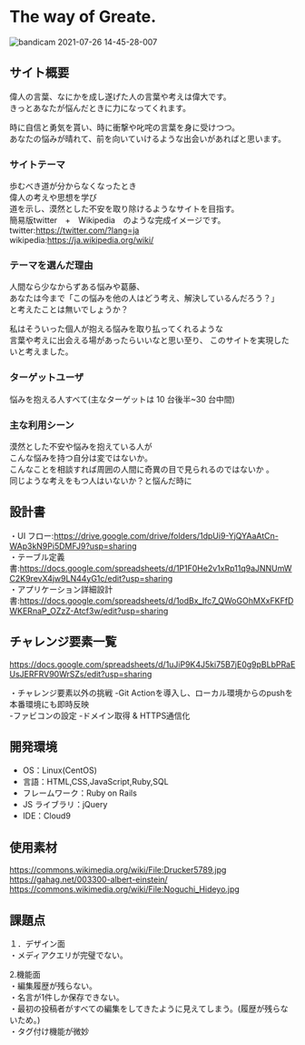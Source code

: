 # The way of Greate.  
  
![bandicam 2021-07-26 14-45-28-007](https://user-images.githubusercontent.com/81542430/126938956-13f7ff0e-911c-48f3-bd90-0281b8eb43f1.jpg)

## サイト概要

偉人の言葉、なにかを成し遂げた人の言葉や考えは偉大です。  
きっとあなたが悩んだときに力になってくれます。  

時に自信と勇気を貰い、時に衝撃や叱咤の言葉を身に受けつつ。  
あなたの悩みが晴れて、前を向いていけるような出会いがあればと思います。  

### サイトテーマ

歩むべき道が分からなくなったとき  
偉人の考えや思想を学び  
道を示し、漠然とした不安を取り除けるようなサイトを目指す。  
簡易版twitter　+　Wikipedia　のような完成イメージです。  
twitter:https://twitter.com/?lang=ja  
wikipedia:https://ja.wikipedia.org/wiki/  

### テーマを選んだ理由

人間なら少なからずある悩みや葛藤、  
あなたは今まで「この悩みを他の人はどう考え、解決しているんだろう？」  
と考えたことは無いでしょうか？  

私はそういった個人が抱える悩みを取り払ってくれるような  
言葉や考えに出会える場があったらいいなと思い至り、 
このサイトを実現したいと考えました。  

### ターゲットユーザ

悩みを抱える人すべて(主なターゲットは 10 台後半~30 台中間)  

### 主な利用シーン

漠然とした不安や悩みを抱えている人が  
こんな悩みを持つ自分は変ではないか。  
こんなことを相談すれば周囲の人間に奇異の目で見られるのではないか 。  
同じような考えをもつ人はいないか？と悩んだ時に 

## 設計書

・UI フロー:https://drive.google.com/drive/folders/1dpUi9-YjQYAaAtCn-WAp3kN9Pi5DMFJ9?usp=sharing  
・テーブル定義書:https://docs.google.com/spreadsheets/d/1P1F0He2v1xRp11q9aJNNUmWC2K9revX4jw9LN44yG1c/edit?usp=sharing  
・アプリケーション詳細設計書:https://docs.google.com/spreadsheets/d/1odBx_Ifc7_QWoGOhMXxFKFfDWKERnaP_OZzZ-Atcf3w/edit?usp=sharing  

## チャレンジ要素一覧
https://docs.google.com/spreadsheets/d/1uJiP9K4J5ki75B7jE0g9pBLbPRaEUsJERFRV90WrSZs/edit?usp=sharing  
  
・チャレンジ要素以外の挑戦 
-Git Actionを導入し、ローカル環境からのpushを本番環境にも即時反映  
-ファビコンの設定 
-ドメイン取得 & HTTPS通信化  

## 開発環境

- OS：Linux(CentOS)  
- 言語：HTML,CSS,JavaScript,Ruby,SQL 
- フレームワーク：Ruby on Rails 
- JS ライブラリ：jQuery 
- IDE：Cloud9  

## 使用素材

https://commons.wikimedia.org/wiki/File:Drucker5789.jpg   
https://gahag.net/003300-albert-einstein/  
https://commons.wikimedia.org/wiki/File:Noguchi_Hideyo.jpg  
  
## 課題点 

１．デザイン面  
・メディアクエリが完璧でない。  

2.機能面  
・編集履歴が残らない。  
・名言が1件しか保存できない。   
・最初の投稿者がすべての編集をしてきたように見えてしまう。(履歴が残らないため。)  
・タグ付け機能が微妙

